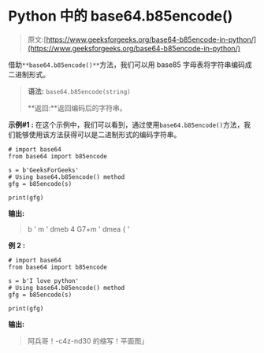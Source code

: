 # Python 中的 base64.b85encode()

> 原文:[https://www.geeksforgeeks.org/base64-b85encode-in-python/](https://www.geeksforgeeks.org/base64-b85encode-in-python/)

借助`**base64.b85encode()**`方法，我们可以用 base85 字母表将字符串编码成二进制形式。

> **语法:** `base64.b85encode(string)`
> 
> **返回:**返回编码后的字符串。

**示例#1 :**
在这个示例中，我们可以看到，通过使用`base64.b85encode()`方法，我们能够使用该方法获得可以是二进制形式的编码字符串。

```
# import base64
from base64 import b85encode

s = b'GeeksForGeeks'
# Using base64.b85encode() method
gfg = b85encode(s)

print(gfg)
```

**输出:**

> b ' m ' dmeb 4 G7+m ' dmea { '

**例 2 :**

```
# import base64
from base64 import b85encode

s = b'I love python'
# Using base64.b85encode() method
gfg = b85encode(s)

print(gfg)
```

**输出:**

> 阿兵哥！-c4z-nd30 的缩写！平面图」